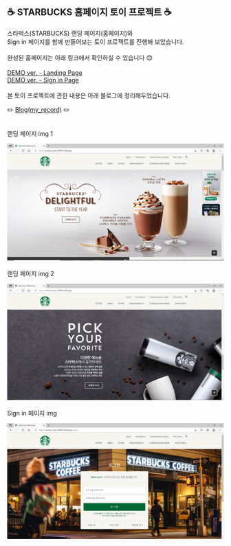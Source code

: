 ## ☕ STARBUCKS 홈페이지 토이 프로젝트 ☕
스타벅스(STARBUCKS) 랜딩 페이지(홈페이지)와  
Sign in 페이지를 함께 만들어보는  토이 프로젝트를 진행해 보았습니다.
<br><br>
완성된 홈페이지는 아래 링크에서 확인하실 수 있습니다 😊
<br><br>
[DEMO ver. - Landing Page](https://reverent-jones-d0ffbf.netlify.app/)  
[DEMO ver. - Sign in Page](https://reverent-jones-d0ffbf.netlify.app/signin/)
<br><br>
본 토이 프로젝트에 관한 내용은 아래 블로그에 정리해두었습니다.   

✏️ [Blog(my_record)](https://mylifework.tistory.com/36) ✏️ 
<br><br>

랜딩 페이지 img 1

![landing page 1](https://github.com/dysung32/starbucks/blob/master/images/starbucks_landing_page1.PNG?raw=true)
<br><br>
랜딩 페이지 img 2

![landing page 2](https://github.com/dysung32/starbucks/blob/master/images/starbucks_landing_page2.PNG?raw=true)
<br><br>
Sign in 페이지 img

![sign in page](https://github.com/dysung32/starbucks/blob/master/images/starbucks_signin_page.PNG?raw=true)